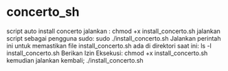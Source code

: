 # concerto_sh
script auto install concerto 
jalankan :
chmod +x install_concerto.sh
jalankan script sebagai pengguna sudo:
sudo ./install_concerto.sh
Jalankan perintah ini untuk memastikan file install_concerto.sh ada di direktori saat ini:
ls -l install_concerto.sh
Berikan Izin Eksekusi:
chmod +x install_concerto.sh
kemudian jalankan kembali;
./install_concerto.sh

